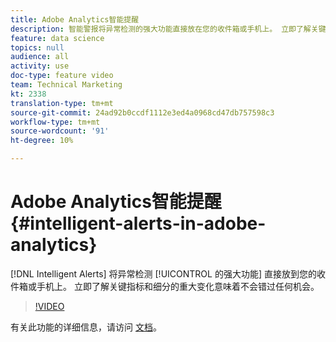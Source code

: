 ```yaml
---
title: Adobe Analytics智能提醒
description: 智能警报将异常检测的强大功能直接放在您的收件箱或手机上。 立即了解关键指标和细分的重大变化意味着不会错过任何机会。
feature: data science
topics: null
audience: all
activity: use
doc-type: feature video
team: Technical Marketing
kt: 2338
translation-type: tm+mt
source-git-commit: 24ad92b0ccdf1112e3ed4a0968cd47db757598c3
workflow-type: tm+mt
source-wordcount: '91'
ht-degree: 10%

---
```



# Adobe Analytics智能提醒 {#intelligent-alerts-in-adobe-analytics}

[!DNL Intelligent Alerts] 将异常检测 [!UICONTROL 的强大功能] 直接放到您的收件箱或手机上。 立即了解关键指标和细分的重大变化意味着不会错过任何机会。

>[!VIDEO](https://video.tv.adobe.com/v/25446/?quality=12)

有关此功能的详细信息，请访问 [文档](https://marketing.adobe.com/resources/help/zh_CN/analytics/analysis-workspace/intellligent_alerts.html)。
